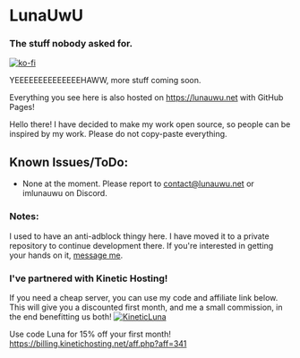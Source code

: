 # LunaUwU
### The stuff nobody asked for.
[![ko-fi](https://ko-fi.com/img/githubbutton_sm.svg)](https://ko-fi.com/L4L7DX3VR)

YEEEEEEEEEEEEEEHAWW, more stuff coming soon.

Everything you see here is also hosted on https://lunauwu.net with GitHub Pages!

Hello there! I have decided to make my work open source, so people can be inspired by my work.
Please do not copy-paste everything.


## Known Issues/ToDo:
* None at the moment. Please report to contact@lunauwu.net or imlunauwu on Discord.


### Notes:
I used to have an anti-adblock thingy here. 
I have moved it to a private repository to continue development there.
If you're interested in getting your hands on it, [message me](https://lunauwu.net/contact). 




### I've partnered with Kinetic Hosting!
If you need a cheap server, you can use my code and affiliate link below.
This will give you a discounted first month, and me a small commission, in the end benefitting us both!
[![KineticLuna](https://i.imgur.com/ajU8Zx3.png)](https://billing.kinetichosting.net/aff.php?aff=341)

Use code Luna for 15% off your first month!
https://billing.kinetichosting.net/aff.php?aff=341
